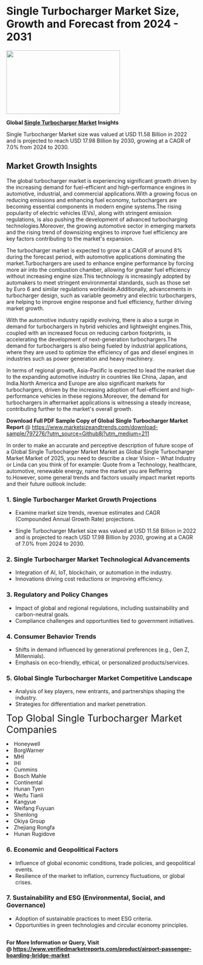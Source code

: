 <H1>Single Turbocharger Market Size, Growth and Forecast from 2024 - 2031</H1><img class="aligncenter size-medium wp-image-584254" src="https://thirdeyenews.in/wp-content/uploads/2024/09/Global-Market-Research-300x168.jpeg" alt="" width="300" height="168" /><p><strong>Global&nbsp;<a href="https://www.marketsizeandtrends.com/download-sample/797276/?utm_source=Github8j?utm_medium=211">Single Turbocharger Market</a> Insights</strong></p><p>Single Turbocharger Market size was valued at USD 11.58 Billion in 2022 and is projected to reach USD 17.98 Billion by 2030, growing at a CAGR of 7.0% from 2024 to 2030.</p><p><h2>Market Growth Insights</h2> <p>The global turbocharger market is experiencing significant growth driven by the increasing demand for fuel-efficient and high-performance engines in automotive, industrial, and commercial applications.With a growing focus on reducing emissions and enhancing fuel economy, turbochargers are becoming essential components in modern engine systems.The rising popularity of electric vehicles (EVs), along with stringent emission regulations, is also pushing the development of advanced turbocharging technologies.Moreover, the growing automotive sector in emerging markets and the rising trend of downsizing engines to improve fuel efficiency are key factors contributing to the market's expansion.</p> <p>The turbocharger market is expected to grow at a CAGR of around 8% during the forecast period, with automotive applications dominating the market.Turbochargers are used to enhance engine performance by forcing more air into the combustion chamber, allowing for greater fuel efficiency without increasing engine size.This technology is increasingly adopted by automakers to meet stringent environmental standards, such as those set by Euro 6 and similar regulations worldwide.Additionally, advancements in turbocharger design, such as variable geometry and electric turbochargers, are helping to improve engine response and fuel efficiency, further driving market growth.</p> <p>With the automotive industry rapidly evolving, there is also a surge in demand for turbochargers in hybrid vehicles and lightweight engines.This, coupled with an increased focus on reducing carbon footprints, is accelerating the development of next-generation turbochargers.The demand for turbochargers is also being fueled by industrial applications, where they are used to optimize the efficiency of gas and diesel engines in industries such as power generation and heavy machinery.</p> <p>In terms of regional growth, Asia-Pacific is expected to lead the market due to the expanding automotive industry in countries like China, Japan, and India.North America and Europe are also significant markets for turbochargers, driven by the increasing adoption of fuel-efficient and high-performance vehicles in these regions.Moreover, the demand for turbochargers in aftermarket applications is witnessing a steady increase, contributing further to the market's overall growth.</p> <p></p><p><span class=""><strong>Download Full PDF Sample Copy of Global Single Turbocharger Market Report</strong> @ <a href="https://www.marketsizeandtrends.com/download-sample/797276/?utm_source=Github8j?utm_medium=211" target="_blank">https://www.marketsizeandtrends.com/download-sample/797276/?utm_source=Github8j?utm_medium=211</a></span></p><p>In order to make an accurate and perceptive description of future scope of a Global&nbsp;Single Turbocharger Market Market as Global&nbsp;Single Turbocharger Market Market of 2025, you need to describe a clear Vision &ndash; What Industry or Linda can you think of for example: Quote from a Technology, healthcare, automotive, renewable energy, name the market you are Reffering to.However, some general trends and factors usually impact market reports and their future outlook include:</p><h3>1.&nbsp;<strong>Single Turbocharger Market Growth Projections</strong></h3><ul><li>Examine market size trends, revenue estimates and CAGR (Compounded Annual Growth Rate) projections.</li><li><p>Single Turbocharger Market size was valued at USD 11.58 Billion in 2022 and is projected to reach USD 17.98 Billion by 2030, growing at a CAGR of 7.0% from 2024 to 2030.</p></li></ul><h3>2.&nbsp;<strong>Single Turbocharger Market Technological Advancements</strong></h3><ul><li>Integration of AI, IoT, blockchain, or automation in the industry.</li><li>Innovations driving cost reductions or improving efficiency.</li></ul><h3>3.&nbsp;<strong>Regulatory and Policy Changes</strong></h3><ul><li>Impact of global and regional regulations, including sustainability and carbon-neutral goals.</li><li>Compliance challenges and opportunities tied to government initiatives.</li></ul><h3>4.&nbsp;<strong>Consumer Behavior Trends</strong></h3><ul><li>Shifts in demand influenced by generational preferences (e.g., Gen Z, Millennials).</li><li>Emphasis on eco-friendly, ethical, or personalized products/services.</li></ul><h3>5.&nbsp;<strong>Global Single Turbocharger Market Competitive Landscape</strong></h3><ul><li>Analysis of key players, new entrants, and partnerships shaping the industry.</li><li>Strategies for differentiation and market penetration.</li></ul><p data-pm-slice="1 1 []"><span style="color: inherit; font-family: inherit; font-size: 25px;">Top Global Single Turbocharger Market Companies</span></p><div class="" data-test-id=""><p><li>Honeywell</li><li> BorgWarner</li><li> MHI</li><li> IHI</li><li> Cummins</li><li> Bosch Mahle</li><li> Continental</li><li> Hunan Tyen</li><li> Weifu Tianli</li><li> Kangyue</li><li> Weifang Fuyuan</li><li> Shenlong</li><li> Okiya Group</li><li> Zhejiang Rongfa</li><li> Hunan Rugidove</li></p></div><h3>6.&nbsp;<strong>Economic and Geopolitical Factors</strong></h3><ul><li>Influence of global economic conditions, trade policies, and geopolitical events.</li><li>Resilience of the market to inflation, currency fluctuations, or global crises.</li></ul><h3>7.&nbsp;<strong>Sustainability and ESG (Environmental, Social, and Governance)</strong></h3><ul><li>Adoption of sustainable practices to meet ESG criteria.</li><li>Opportunities in green technologies and circular economy principles.</li></ul><h2><strong style="font-size: 14px;">For More Information or Query, Visit @&nbsp;</strong><a style="background-color: #ffffff; font-size: 14px;" href="https://www.marketsizeandtrends.com/report/single-turbocharger-market/" target="_blank">https://www.verifiedmarketreports.com/product/airport-passenger-boarding-bridge-market</a></h2>